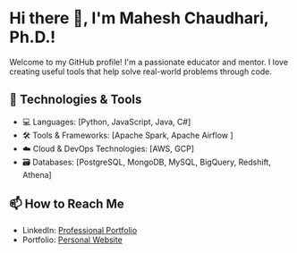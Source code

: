 # Hi there 👋, I'm Mahesh Chaudhari, Ph.D.!

Welcome to my GitHub profile! I'm a passionate educator and mentor. I love creating useful tools that help solve real-world problems through code.

## 🔧 Technologies & Tools
- 💻 Languages: [Python, JavaScript, Java, C#]
- 🛠️ Tools & Frameworks: [Apache Spark, Apache Airflow ]
- ☁️ Cloud & DevOps Technologies: [AWS, GCP]
- 🗃️ Databases: [PostgreSQL, MongoDB, MySQL, BigQuery, Redshift, Athena]

## 📫 How to Reach Me
- LinkedIn: [Professional Portfolio](https://www.linkedin.com/in/maheshchaudhari/)
- Portfolio: [Personal Website](https://maheshchaudhari.com/)
<!--
**mchaudhari2023/mchaudhari2023** is a ✨ _special_ ✨ repository because its `README.md` (this file) appears on your GitHub profile.

Here are some ideas to get you started:

- 🔭 I’m currently working on ...
- 🌱 I’m currently learning ...
- 👯 I’m looking to collaborate on ...
- 🤔 I’m looking for help with ...
- 💬 Ask me about ...
- 📫 How to reach me: ...
- 😄 Pronouns: ...
- ⚡ Fun fact: ...
-->
